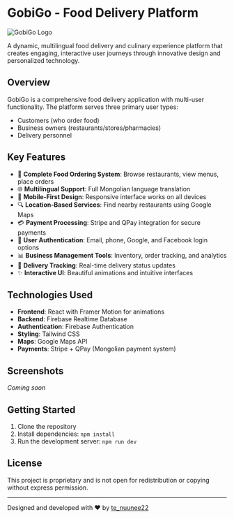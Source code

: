 # GobiGo - Food Delivery Platform

![GobiGo Logo](attached_assets/GobiGo-logo.png)

A dynamic, multilingual food delivery and culinary experience platform that creates engaging, interactive user journeys through innovative design and personalized technology.

## Overview

GobiGo is a comprehensive food delivery application with multi-user functionality. The platform serves three primary user types:
- Customers (who order food)
- Business owners (restaurants/stores/pharmacies)
- Delivery personnel

## Key Features

- 🍔 **Complete Food Ordering System**: Browse restaurants, view menus, place orders
- 🌐 **Multilingual Support**: Full Mongolian language translation
- 📱 **Mobile-First Design**: Responsive interface works on all devices
- 🔍 **Location-Based Services**: Find nearby restaurants using Google Maps
- 💳 **Payment Processing**: Stripe and QPay integration for secure payments
- 👤 **User Authentication**: Email, phone, Google, and Facebook login options
- 📊 **Business Management Tools**: Inventory, order tracking, and analytics
- 🚚 **Delivery Tracking**: Real-time delivery status updates
- ✨ **Interactive UI**: Beautiful animations and intuitive interfaces

## Technologies Used

- **Frontend**: React with Framer Motion for animations
- **Backend**: Firebase Realtime Database
- **Authentication**: Firebase Authentication
- **Styling**: Tailwind CSS
- **Maps**: Google Maps API
- **Payments**: Stripe + QPay (Mongolian payment system)

## Screenshots

*Coming soon*

## Getting Started

1. Clone the repository
2. Install dependencies: `npm install`
3. Run the development server: `npm run dev`

## License

This project is proprietary and is not open for redistribution or copying without express permission.

---

Designed and developed with ❤️ by [te_nuunee22](https://github.com/te_nuunee22)